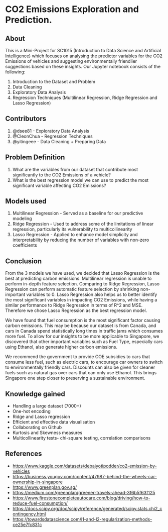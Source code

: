 # CO2 Emissions Exploration and Prediction. 
## **About** ##

This is a Mini-Project for SC1015 (Introduction to Data Science and Artificial Intelligence) which focuses on analysing the predictor variables for the CO2 Emissions of vehicles and suggesting environmentally friendlier suggestions based on these insights. Our Jupyter notebook consists of the following:
1. Introduction to the Dataset and Problem
2. Data Cleaning
3. Exploratory Data Analysis
4. Regression Techniques (Multilinear Regression, Ridge Regression and Lasso Regression)

## **Contributors** ##
1. @dsee81 - Exploratory Data Analysis
2. @CleonChua - Regression Techniques
3. @yitingeee - Data Cleaning + Preparing Data

## **Problem Definition** ##
1. What are the variables from our dataset that contribute most significantly to the CO2 Emissions of a vehicle?
2. What is the best regression model we can use to predict the most significant variable affecting CO2 Emissions? 

## **Models used** ##
1. Multilinear Regression - Served as a baseline for our predictive modeling
2. Ridge Regression - Used to address some of the limitations of linear regression, particularly its vulnerability to multicollinearity
3. Lasso Regression - Applied to enhance model simplicity and interpretability by reducing the number of variables with non-zero coefficients

## **Conclusion** ##

From the 3 models we have used, we decided that Lasso Regression is the best at predicting carbon emissions. Multilinear regression is unable to perform in-depth feature selection. Comparing to Ridge Regression, Lasso Regression can perform automatic feature selection by shrinking non-important variables to 0. Lasso Regression also helps us to better identify the most significant variables in impacting CO2 Emissions, while having a similar performance to Ridge Regression in terms of R^2 and MSE. Therefore we chose Lasso Regression as the best regression model.

We have found that fuel consumption is the most significant factor causing carbon emissions. This may be because our dataset is from Canada, and cars in Canada spend statistically long times in traffic jams which consumes more fuel. To allow for our insights to be more applicable to Singapore, we discovered that other important variables such as Fuel Type, especially cars using Ethanol, also generate higher carbon emissions.

We recommend the government to provide COE subsidies to cars that consume less fuel, such as electric cars, to encourage car owners to switch to environmentally friendly cars. Discounts can also be given for cleaner fuels such as natural gas over cars that can only use Ethanol. This brings Singapore one step closer to preserving a sustainable environment. 

## **Knowledge gained** ##
- Handling a large dataset (7000+)
- One-hot encoding
- Ridge and Lasso regression
- Efficient and effective data visualisation
- Collaborating on Github
- Kurtosis and Skewness measures
- Multicollinearity tests- chi-square testing, correlation comparisons


## **References** ##
- https://www.kaggle.com/datasets/debajyotipodder/co2-emission-by-vehicles
- https://business.yougov.com/content/47987-behind-the-wheels-car-ownership-in-singapore
- https://www.greenplan.gov.sg/
- https://medium.com/greenplan/greener-travels-ahead-3f6b5f63f125
- https://www.firestonecompleteautocare.com/blog/driving/how-to-reduce-fuel-consumption/
- https://docs.scipy.org/doc/scipy/reference/generated/scipy.stats.chi2_contingency.html
- https://towardsdatascience.com/l1-and-l2-regularization-methods-ce25e7fc831c
